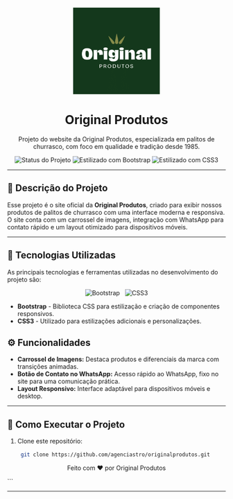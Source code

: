 
<p align="center">
  <img src="assets/logo.jpg" alt="Original Produtos" width="200" />
</p>

<h1 align="center">Original Produtos</h1>

<p align="center">
  Projeto do website da Original Produtos, especializada em palitos de churrasco, com foco em qualidade e tradição desde 1985.
</p>

<p align="center">
  <img src="https://img.shields.io/badge/Status-Em%20Desenvolvimento-blue" alt="Status do Projeto" />
  <img src="https://img.shields.io/badge/Styled%20with-Bootstrap-7952B3?logo=bootstrap" alt="Estilizado com Bootstrap" />
  <img src="https://img.shields.io/badge/Styled%20with-CSS3-1572B6?logo=css3" alt="Estilizado com CSS3" />
</p>

---

## 📝 Descrição do Projeto

Esse projeto é o site oficial da **Original Produtos**, criado para exibir nossos produtos de palitos de churrasco com uma interface moderna e responsiva. O site conta com um carrossel de imagens, integração com WhatsApp para contato rápido e um layout otimizado para dispositivos móveis.

---

## 🚀 Tecnologias Utilizadas

As principais tecnologias e ferramentas utilizadas no desenvolvimento do projeto são:

<p align="center">
  <img src="https://cdn.jsdelivr.net/gh/devicons/devicon/icons/bootstrap/bootstrap-original.svg" alt="Bootstrap" width="50" height="50"/>
  &nbsp;
  <img src="https://cdn.jsdelivr.net/gh/devicons/devicon/icons/css3/css3-original.svg" alt="CSS3" width="50" height="50"/>
</p>

- **Bootstrap** - Biblioteca CSS para estilização e criação de componentes responsivos.
- **CSS3** - Utilizado para estilizações adicionais e personalizações.


## ⚙️ Funcionalidades

- **Carrossel de Imagens:** Destaca produtos e diferenciais da marca com transições animadas.
- **Botão de Contato no WhatsApp:** Acesso rápido ao WhatsApp, fixo no site para uma comunicação prática.
- **Layout Responsivo:** Interface adaptável para dispositivos móveis e desktop.

---

## 🚀 Como Executar o Projeto

1. Clone este repositório:

   ```bash
    git clone https://github.com/agenciastro/originalprodutos.git
   ```

<p align="center">Feito com ❤️ por Original Produtos</p>
```

---

